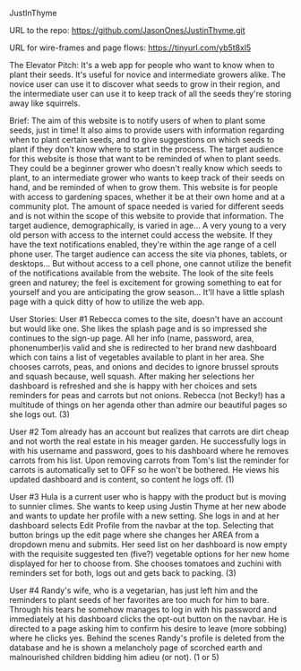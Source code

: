 JustInThyme

URL to the repo: https://github.com/JasonOnes/JustinThyme.git

URL for wire-frames and page flows: https://tinyurl.com/yb5t8xl5

The Elevator Pitch: It's a web app for people who want to know when to plant their seeds. It's useful for novice and intermediate growers alike. The novice user can use it to discover what seeds to grow in their region, and the intermediate user can use it to keep track of all the seeds they're storing away like squirrels.

Brief:
The aim of this website is to notify users of when to plant some seeds, just in time! It also aims to provide users with information regarding when to plant certain seeds, and to give suggestions on which seeds to plant if they don't know where to start in the process. The target audience for this website is those that want to be reminded of when to plant seeds. They could be a beginner grower who doesn't really know which seeds to plant, to an intermediate grower who wants to keep track of their seeds on hand, and be reminded of when to grow them. This website is for people with access to gardening spaces, whether it be at their own home and at a community plot. The amount of space needed is varied for different seeds and is not within the scope of this website to provide that information. The target audience, demographically, is varied in age... A very young to a very old person with access to the internet could access the website. If they have the text notifications enabled, they're within the age range of a cell phone user. The target audience can access the site via phones, tablets, or desktops... But without access to a cell phone, one cannot utilize the benefit of the notifications available from the website. The look of the site feels green and naturey; the feel is excitement for growing something to eat for yourself and you are anticipating the grow season... It'll have a little splash page with a quick ditty of how to utilize the web app.

User Stories:
User #1 
  Rebecca comes to the site, doesn't have an account but would like one. She likes the splash page and is so impressed she continues to the sign-up page. All her info (name, password, area, phonenumber)is valid and she is redirected to her brand new dashboard which con tains a list of vegetables available to plant in her area. She chooses carrots, peas, and onions and decides to ignore brussel sprouts and squash because, well squash. After making her selections her dashboard is refreshed and she is happy with her choices and sets reminders for peas and carrots but not onions. Rebecca (not Becky!) has a multitude of things on her agenda other than admire our beautiful pages so she logs out. (3)
  
User #2
  Tom already has an account but realizes that carrots are dirt cheap and not worth the real estate in his meager garden. He successfully logs in with his username and password, goes to his dashboard where he removes carrots from his list. Upon removing carrots from Tom's list the reminder for carrots is automatically set to OFF so he won't be bothered. He views his updated dashboard and is content, so content he logs off. (1)
 
User #3
  Hula is a current user who is happy with the product but is moving to sunnier climes. She wants to keep using Justin Thyme at her new abode and wants to update her profile with a new setting. She logs in and at her dashboard selects Edit Profile from the navbar at the top. Selecting that button brings up the edit page where she changes her AREA from a dropdown menu and submits. Her seed list on her dashboard is now empty with the requisite suggested ten (five?) vegetable options for her new home displayed for her to choose from. She chooses tomatoes and zuchini with reminders set for both, logs out and gets back to packing. (3)
  
User #4
  Randy's wife, who is a vegetarian, has just left him and the reminders to plant seeds of her favorites are too much for him to bare. Through his tears he somehow manages to log in with his password and immediately at his dashboard clicks the opt-out button on the navbar. He is directed to a page asking him to confirm his desire to leave (more sobbing) where he clicks yes. Behind the scenes Randy's profile is deleted from the database and he is shown a melancholy page of scorched earth and malnourished children bidding him adieu (or not). (1 or 5)
